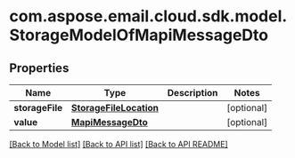 
# com.aspose.email.cloud.sdk.model.StorageModelOfMapiMessageDto
## Properties
Name | Type | Description | Notes
------------ | ------------- | ------------- | -------------
**storageFile** | [**StorageFileLocation**](StorageFileLocation.md) |  |  [optional]
**value** | [**MapiMessageDto**](MapiMessageDto.md) |  |  [optional]




[[Back to Model list]](README.md#documentation-for-models) [[Back to API list]](README.md#documentation-for-api-endpoints) [[Back to API README]](README.md)

